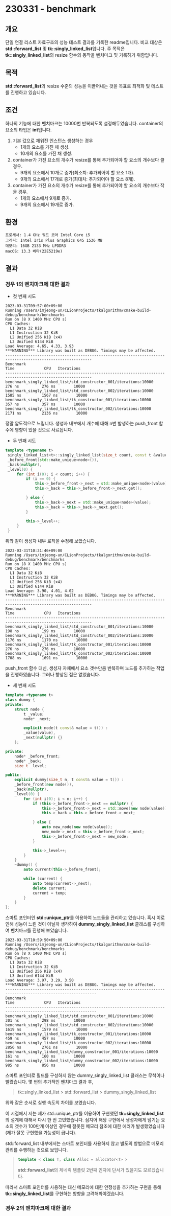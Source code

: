 # 230331 - benchmark
## 개요
단일 연결 리스트 자료구조의 성능 테스트 결과를 기록한 readme입니다. 비교 대상은 **std::forward_list** 및 **tk::singly_linked_list**입니다.
주 목적은 **tk::singly_linked_list**의 resize 함수의 동작을 벤치마크 및 기록하기 위함입니다.

## 목적
**std::forward_list**의 resize 수준의 성능을 이끌어내는 것을 목표로 최적화 및 테스트를 진행하고 있습니다.

## 조건
하나의 기능에 대한 벤치마크는 10000번 반복되도록 설정해두었습니다.
container의 요소의 타입은 **int**입니다.

1. 기본 값으로 채워진 인스턴스 생성하는 경우
   - 1개의 요소를 가진 채 생성.
   - 10개의 요소를 가진 채 생성.
2. container가 가진 요소의 개수가 resize를 통해 추가되어야 할 요소의 개수보다 클 경우.
   - 9개의 요소에서 10개로 증가(최소치: 추가되어야 할 요소 1개).
   - 9개의 요소에서 17개로 증가(최대치: 추가되어야 할 요소 8개).
3. container가 가진 요소의 개수가 resize를 통해 추가되어야 할 요소의 개수보다 작을 경우.
   - 1개의 요소에서 9개로 증가.
   - 9개의 요소에서 19개로 증가.

## 환경
```text
프로세서: 1.4 GHz 쿼드 코어 Intel Core i5
그래픽: Intel Iris Plus Graphics 645 1536 MB
메모리: 16GB 2133 MHz LPDDR3
macOS: 13.3 베타(22E5219e)
```

## 결과
### **경우 1**의 벤치마크에 대한 결과
- 첫 번째 시도
```text
2023-03-31T09:57:00+09:00
Running /Users/imjeong-un/CLionProjects/tkalgorithm/cmake-build-debug/benchmark/benchmarks
Run on (8 X 1400 MHz CPU s)
CPU Caches:
  L1 Data 32 KiB
  L1 Instruction 32 KiB
  L2 Unified 256 KiB (x4)
  L3 Unified 6144 KiB
Load Average: 4.65, 4.33, 3.93
***WARNING*** Library was built as DEBUG. Timings may be affected.
------------------------------------------------------------------------------------------------------------
Benchmark                                                                  Time             CPU   Iterations
------------------------------------------------------------------------------------------------------------
benchmark_singly_linked_list/std_constructor_001/iterations:10000        276 ns          276 ns        10000
benchmark_singly_linked_list/std_constructor_002/iterations:10000       1585 ns         1567 ns        10000
benchmark_singly_linked_list/tk_constructor_001/iterations:10000         357 ns          357 ns        10000
benchmark_singly_linked_list/tk_constructor_002/iterations:10000        2171 ns         2136 ns        10000
```
정말 압도적으로 느립니다. 생성자 내부에서 개수에 대해 n번 발생하는 push_front 함수에 영향이 있을 것으로 사료됩니다.

- 두 번째 시도
```c++
template <typename t>
 singly_linked_list<t>::singly_linked_list(size_t count, const t &value) :
 _before_front(std::make_unique<node>()),
 _back(nullptr),
 _level(0) {
     for (int i(0); i < count; i++) {
         if (i == 0) {
             this->_before_front->_next = std::make_unique<node>(value);
             this->_back = this->_before_front->_next.get();

         } else {
             this->_back->_next = std::make_unique<node>(value);
             this->_back = this->_back->_next.get();
         }

         this->_level++;
     }
 }
```
위와 같이 생성자 내부 로직을 수정해 보았습니다.

```text
2023-03-31T10:31:46+09:00
Running /Users/imjeong-un/CLionProjects/tkalgorithm/cmake-build-debug/benchmark/benchmarks
Run on (8 X 1400 MHz CPU s)
CPU Caches:
  L1 Data 32 KiB
  L1 Instruction 32 KiB
  L2 Unified 256 KiB (x4)
  L3 Unified 6144 KiB
Load Average: 3.90, 4.01, 4.02
***WARNING*** Library was built as DEBUG. Timings may be affected.
------------------------------------------------------------------------------------------------------------
Benchmark                                                                  Time             CPU   Iterations
------------------------------------------------------------------------------------------------------------
benchmark_singly_linked_list/std_constructor_001/iterations:10000        198 ns          199 ns        10000
benchmark_singly_linked_list/std_constructor_002/iterations:10000       1176 ns         1170 ns        10000
benchmark_singly_linked_list/tk_constructor_001/iterations:10000         276 ns          276 ns        10000
benchmark_singly_linked_list/tk_constructor_002/iterations:10000        1708 ns         1691 ns        10000
```
push_front 함수 대신, 생성자 자체에서 요소 갯수만큼 반복하며 노드를 추가하는 작업을 진행하였습니다. 그러나 향상된 점은 없었습니다.

- 세 번째 시도
```c++
template <typename t>
class dummy {
private:
    struct node {
        t _value;
        node* _next;

        explicit node(t const& value = t()) :
        _value(value),
        _next(nullptr) {}
    };

private:
    node* _before_front;
    node* _back;
    size_t _level;

public:
    explicit dummy(size_t n, t const& value = t()) :
    _before_front(new node()),
    _back(nullptr),
    _level(0) {
        for (int i(0); i < n; i++) {
            if (this->_before_front->_next == nullptr) {
                this->_before_front->_next = std::move(new node(value));
                this->_back = this->_before_front->_next;

            } else {
                auto new_node(new node(value));
                new_node->_next = this->_before_front->_next;
                this->_before_front->_next = new_node;
            }

            this->_level++;
        }
    }
    ~dummy() {
        auto current(this->_before_front);

        while (current) {
            auto temp(current->_next);
            delete current;
            current = temp;
        }
    }
};
```
스마트 포인터인 **std::unique_ptr**를 이용하여 노드들을 관리하고 있습니다. 혹시 이로 인해 성능이 느린 것이 아닐까 생각하여 **dummy_singly_linked_list** 클래스를 구성하여
벤치마크를 진행해 보았습니다.

```text
2023-03-31T10:59:50+09:00
Running /Users/imjeong-un/CLionProjects/tkalgorithm/cmake-build-debug/benchmark/benchmarks
Run on (8 X 1400 MHz CPU s)
CPU Caches:
  L1 Data 32 KiB
  L1 Instruction 32 KiB
  L2 Unified 256 KiB (x4)
  L3 Unified 6144 KiB
Load Average: 3.97, 3.29, 3.50
***WARNING*** Library was built as DEBUG. Timings may be affected.
--------------------------------------------------------------------------------------------------------------
Benchmark                                                                    Time             CPU   Iterations
--------------------------------------------------------------------------------------------------------------
benchmark_singly_linked_list/std_constructor_001/iterations:10000          301 ns          298 ns        10000
benchmark_singly_linked_list/std_constructor_002/iterations:10000         1619 ns         1579 ns        10000
benchmark_singly_linked_list/tk_constructor_001/iterations:10000           459 ns          457 ns        10000
benchmark_singly_linked_list/tk_constructor_002/iterations:10000          2856 ns         2761 ns        10000
benchmark_singly_linked_list/dummy_constructor_001/iterations:10000        161 ns          160 ns        10000
benchmark_singly_linked_list/dummy_constructor_002/iterations:10000        985 ns          856 ns        10000
```
스마트 포인터로 필드를 구성하지 않는 dummy_singly_linked_list 클래스는 무척이나 빨랐습니다. 몇 번의 추가적인 벤치마크 결과 후,
> tk::singly_linked_list > std::forward_list > dummy_singly_linked_list

위와 같은 순서로 실행 속도의 차이를 보였습니다.

이 시점에서 저는 제가 std::unique_ptr를 이용하여 구현했던 **tk::singly_linked_list**의 설계에 대해서 다시 한 번 고민했습니다.
심지어 해당 구현에서 생성자에게 넘기는 요소의 갯수가 100만개 이상인 경우에 잘못된 메모리 참조에 대한 에러가 발생했었습니다(제가 잘못 구현했을 가능성이 큽니다).

std::forward_list 내부에서는 스마트 포인터를 사용하지 않고 별도의 방법으로 메모리 관리를 수행하는 것으로 보입니다. 
> ```c++
> template < class T, class Alloc = allocator<T> >
> ```
> **std::forward_list**의 제네릭 템플릿 2번째 인자에 단서가 있을지도 모르겠습니다.

따라서 스마트 포인터를 사용하는 대신 메모리에 대한 안정성을 추가하는 구현을 통해 **tk::singly_linked_list**를 구현하는 방향을 고려해봐야겠습니다.

### **경우 2**의 벤치마크에 대한 결과
